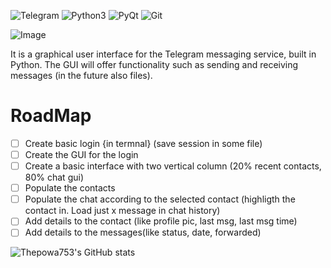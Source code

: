 ![Telegram](https://img.shields.io/badge/Telegram-2CA5E0?style=for-the-badge&logo=telegram&logoColor=white) 
![Python3](https://img.shields.io/badge/python-3670A0?style=for-the-badge&logo=python&logoColor=ffdd54) 
![PyQt](https://img.shields.io/badge/Qt-%23217346.svg?style=for-the-badge&logo=Qt&logoColor=white) 
![Git](https://img.shields.io/badge/git-%23F05033.svg?style=for-the-badge&logo=git&logoColor=white)

![Image](https://user-images.githubusercontent.com/44495483/230045490-a64d60f3-7cd4-46d8-8827-2c90c237b6a9.png)


It is a graphical user interface for the Telegram messaging service, built in Python. 
The GUI will offer functionality such as sending and receiving messages (in the future also files).

# RoadMap
- [ ] Create basic login {in termnal} (save session in some file)
- [ ] Create the GUI for the login
- [ ] Create a basic interface with two vertical column (20% recent contacts, 80% chat gui)
- [ ] Populate the contacts
- [ ] Populate the chat according to the selected contact (highligth the contact in. Load just x message in chat history)
- [ ] Add details to the contact (like profile pic, last msg, last msg time)
- [ ] Add details to the messages(like status, date, forwarded)

![Thepowa753's GitHub stats](https://github-readme-stats.vercel.app/api?username=Thepowa753&show_icons=true&theme=tokyonight)
